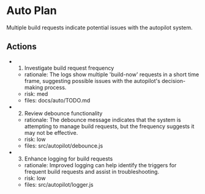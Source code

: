 # Auto Plan

Multiple build requests indicate potential issues with the autopilot system.

## Actions
- 1. Investigate build request frequency
  - rationale: The logs show multiple 'build-now' requests in a short time frame, suggesting possible issues with the autopilot's decision-making process.
  - risk: med
  - files: docs/auto/TODO.md
- 2. Review debounce functionality
  - rationale: The debounce message indicates that the system is attempting to manage build requests, but the frequency suggests it may not be effective.
  - risk: low
  - files: src/autopilot/debounce.js
- 3. Enhance logging for build requests
  - rationale: Improved logging can help identify the triggers for frequent build requests and assist in troubleshooting.
  - risk: low
  - files: src/autopilot/logger.js